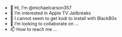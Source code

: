 - 👋 Hi, I’m @michaelcarson357
- 👀 I’m interested in Apple TV Jailbreaks
- 🌱 I cannot seem to get kodi to install with BlackB0x
- 💞️ I’m looking to collaborate on ...
- 📫 How to reach me ...

<!---
michaelcarson357/michaelcarson357 is a ✨ special ✨ repository because its `README.md` (this file) appears on your GitHub profile.
You can click the Preview link to take a look at your changes.
--->

